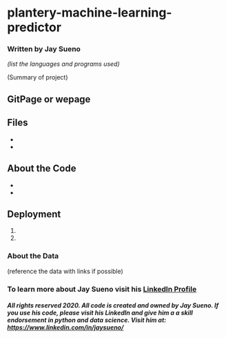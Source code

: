 # plantery-machine-learning-predictor
### Written by Jay Sueno
_(list the languages and programs used)_

(Summary of project)

## GitPage or wepage

## Files

*
*

## About the Code

*
*

## Deployment

1.
2.

### About the Data

(reference the data with links if possible)

### To learn more about Jay Sueno visit his [LinkedIn Profile](https://www.linkedin.com/in/jaysueno)

##### All rights reserved 2020. All code is created and owned by Jay Sueno. If you use his code, please visit his LinkedIn and give him a a skill endorsement in python and data science. Visit him at: https://www.linkedin.com/in/jaysueno/
